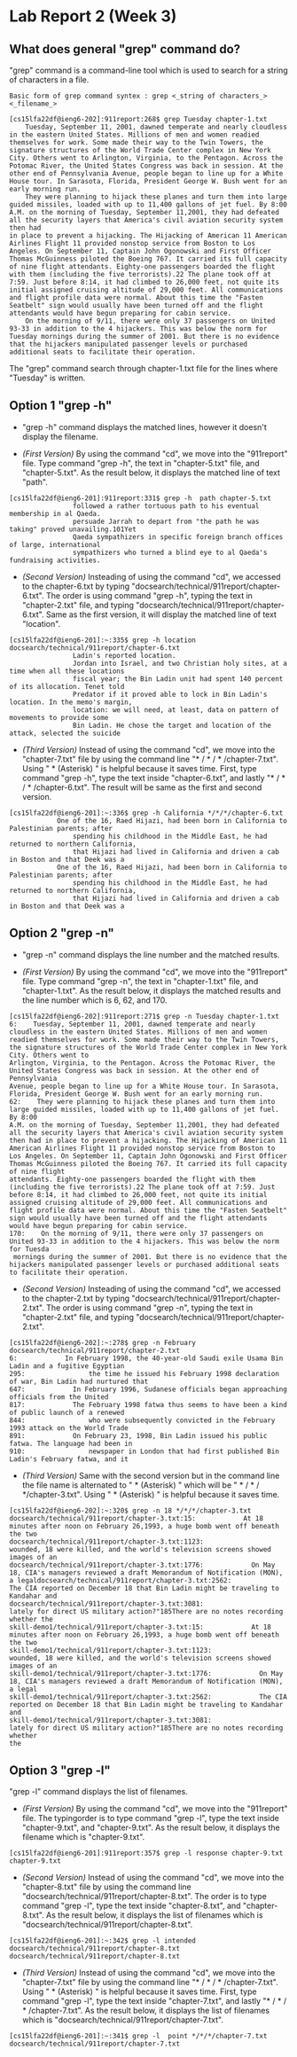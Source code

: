 # __Lab Report 2 (Week 3)__

## __What does general "grep" command do?__

"grep" command is a command-line tool which is used to search for a string of characters in a file.

```
Basic form of grep command syntex : grep <_string of characters_> <_filename_>
```
```
[cs15lfa22df@ieng6-202]:911report:268$ grep Tuesday chapter-1.txt
    Tuesday, September 11, 2001, dawned temperate and nearly cloudless in the eastern United States. Millions of men and women readied themselves for work. Some made their way to the Twin Towers, the signature structures of the World Trade Center complex in New York City. Others went to Arlington, Virginia, to the Pentagon. Across the Potomac River, the United States Congress was back in session. At the other end of Pennsylvania Avenue, people began to line up for a White House tour. In Sarasota, Florida, President George W. Bush went for an early morning run.
    They were planning to hijack these planes and turn them into large guided missiles, loaded with up to 11,400 gallons of jet fuel. By 8:00 A.M. on the morning of Tuesday, September 11,2001, they had defeated all the security layers that America's civil aviation security system then had 
in place to prevent a hijacking. The Hijacking of American 11 American Airlines Flight 11 provided nonstop service from Boston to Los Angeles. On September 11, Captain John Ogonowski and First Officer Thomas McGuinness piloted the Boeing 767. It carried its full capacity of nine flight attendants. Eighty-one passengers boarded the flight with them (including the five terrorists).22 The plane took off at 7:59. Just before 8:14, it had climbed to 26,000 feet, not quite its initial assigned cruising altitude of 29,000 feet. All communications and flight profile data were normal. About this time the "Fasten Seatbelt" sign would usually have been turned off and the flight attendants would have begun preparing for cabin service.
    On the morning of 9/11, there were only 37 passengers on United 93-33 in addition to the 4 hijackers. This was below the norm for Tuesday mornings during the summer of 2001. But there is no evidence that the hijackers manipulated passenger levels or purchased additional seats to facilitate their operation.
```

The "grep" command search through chapter-1.txt file for the lines where "Tuesday" is written. 

## __Option 1 "grep -h"__

- "grep -h" command displays the matched lines, however it doesn't display the filename.

- _(First Version)_ By using the command "cd", we move into the "911report" file. Type command "grep -h", the text in "chapter-5.txt" file, and "chapter-5.txt". As the result below, it displays the matched line of text "path".

```
[cs15lfa22df@ieng6-201]:911report:331$ grep -h  path chapter-5.txt
                followed a rather tortuous path to his eventual membership in al Qaeda.
                persuade Jarrah to depart from "the path he was taking" proved unavailing.101Yet
                Qaeda sympathizers in specific foreign branch offices of large, international
                sympathizers who turned a blind eye to al Qaeda's fundraising activities.
```
- _(Second Version)_ Insteading of using the command "cd", we accessed to the chapter-6.txt by typing "docsearch/technical/911report/chapter-6.txt". The order is using command "grep -h", typing the text in "chapter-2.txt" file, and typing "docsearch/technical/911report/chapter-6.txt". Same as the first version, it will display the matched line of text "location".

```
[cs15lfa22df@ieng6-201]:~:335$ grep -h location docsearch/technical/911report/chapter-6.txt
                Ladin's reported location.
                Jordan into Israel, and two Christian holy sites, at a time when all these locations
                fiscal year; the Bin Ladin unit had spent 140 percent of its allocation. Tenet told
                Predator if it proved able to lock in Bin Ladin's location. In the memo's margin,
                location: we will need, at least, data on pattern of movements to provide some
                Bin Ladin. He chose the target and location of the attack, selected the suicide
```
- _(Third Version)_ Instead of using the command "cd", we move into the "chapter-7.txt" file by using the command line "* / * / * /chapter-7.txt". Using " * (Asterisk) " is helpful because it saves time. First, type command "grep -h", type the text inside "chapter-6.txt", and lastly "* / * / * /chapter-6.txt". The result will be same as the first and second version.
```
[cs15lfa22df@ieng6-201]:~:336$ grep -h California */*/*/chapter-6.txt
            One of the 16, Raed Hijazi, had been born in California to Palestinian parents; after
                spending his childhood in the Middle East, he had returned to northern California,
                that Hijazi had lived in California and driven a cab in Boston and that Deek was a
            One of the 16, Raed Hijazi, had been born in California to Palestinian parents; after
                spending his childhood in the Middle East, he had returned to northern California,
                that Hijazi had lived in California and driven a cab in Boston and that Deek was a
```
## __Option 2 "grep -n"__

- "grep -n" command displays the line number and the matched results.

- _(First Version)_ By using the command "cd", we move into the "911report" file. Type command "grep -n", the text in "chapter-1.txt" file, and "chapter-1.txt". As the result below, it displays the matched results and the line number which is 6, 62, and 170.

```
[cs15lfa22df@ieng6-202]:911report:271$ grep -n Tuesday chapter-1.txt
6:    Tuesday, September 11, 2001, dawned temperate and nearly cloudless in the eastern United States. Millions of men and women readied themselves for work. Some made their way to the Twin Towers, the signature structures of the World Trade Center complex in New York City. Others went to 
Arlington, Virginia, to the Pentagon. Across the Potomac River, the United States Congress was back in session. At the other end of Pennsylvania 
Avenue, people began to line up for a White House tour. In Sarasota, Florida, President George W. Bush went for an early morning run.
62:    They were planning to hijack these planes and turn them into large guided missiles, loaded with up to 11,400 gallons of jet fuel. By 8:00 
A.M. on the morning of Tuesday, September 11,2001, they had defeated all the security layers that America's civil aviation security system then had in place to prevent a hijacking. The Hijacking of American 11 American Airlines Flight 11 provided nonstop service from Boston to Los Angeles. On September 11, Captain John Ogonowski and First Officer Thomas McGuinness piloted the Boeing 767. It carried its full capacity of nine flight 
attendants. Eighty-one passengers boarded the flight with them (including the five terrorists).22 The plane took off at 7:59. Just before 8:14, it had climbed to 26,000 feet, not quite its initial assigned cruising altitude of 29,000 feet. All communications and flight profile data were normal. About this time the "Fasten Seatbelt" sign would usually have been turned off and the flight attendants would have begun preparing for cabin service.
170:    On the morning of 9/11, there were only 37 passengers on United 93-33 in addition to the 4 hijackers. This was below the norm for Tuesda 
 mornings during the summer of 2001. But there is no evidence that the hijackers manipulated passenger levels or purchased additional seats to facilitate their operation.
```
- _(Second Version)_ Insteading of using the command "cd", we accessed to the chapter-2.txt by typing "docsearch/technical/911report/chapter-2.txt". The order is using command "grep -n", typing the text in "chapter-2.txt" file, and typing "docsearch/technical/911report/chapter-2.txt".

```
[cs15lfa22df@ieng6-202]:~:278$ grep -n February docsearch/technical/911report/chapter-2.txt
6:            In February 1998, the 40-year-old Saudi exile Usama Bin Ladin and a fugitive Egyptian
295:                the time he issued his February 1998 declaration of war, Bin Ladin had nurtured that
647:            In February 1996, Sudanese officials began approaching officials from the United
817:            The February 1998 fatwa thus seems to have been a kind of public launch of a renewed
844:                who were subsequently convicted in the February 1993 attack on the World Trade
891:            On February 23, 1998, Bin Ladin issued his public fatwa. The language had been in
910:                newspaper in London that had first published Bin Ladin's February fatwa, and it
```
- _(Third Version)_ Same with the second version but in the command line the file name is alternated to " * (Asterisk) " which will be " * / * / */chapter-3.txt". Using " * (Asterisk) " is helpful because it saves time. 
```
[cs15lfa22df@ieng6-202]:~:320$ grep -n 18 */*/*/chapter-3.txt
docsearch/technical/911report/chapter-3.txt:15:            At 18 minutes after noon on February 26,1993, a huge bomb went off beneath the two    
docsearch/technical/911report/chapter-3.txt:1123:                wounded, 18 were killed, and the world's television screens showed images of an 
docsearch/technical/911report/chapter-3.txt:1776:            On May 18, CIA's managers reviewed a draft Memorandum of Notification (MON), a legaldocsearch/technical/911report/chapter-3.txt:2562:            The CIA reported on December 18 that Bin Ladin might be traveling to Kandahar and   
docsearch/technical/911report/chapter-3.txt:3081:                lately for direct US military action?"185There are no notes recording whether the
skill-demo1/technical/911report/chapter-3.txt:15:            At 18 minutes after noon on February 26,1993, a huge bomb went off beneath the two  
skill-demo1/technical/911report/chapter-3.txt:1123:                wounded, 18 were killed, and the world's television screens showed images of an
skill-demo1/technical/911report/chapter-3.txt:1776:            On May 18, CIA's managers reviewed a draft Memorandum of Notification (MON), a legal
skill-demo1/technical/911report/chapter-3.txt:2562:            The CIA reported on December 18 that Bin Ladin might be traveling to Kandahar and 
skill-demo1/technical/911report/chapter-3.txt:3081:                lately for direct US military action?"185There are no notes recording whether 
the
```


## __Option 3 "grep -l"__

"grep -l" command displays the list of filenames. 

- _(First Version)_ By using the command "cd", we move into the "911report" file. The typingorder is to type command "grep -l", type the text inside "chapter-9.txt", and "chapter-9.txt". As the result below, it displays the filename which is "chapter-9.txt".
```
[cs15lfa22df@ieng6-201]:911report:357$ grep -l response chapter-9.txt
chapter-9.txt
```
- _(Second Version)_ Instead of using the command "cd", we move into the "chapter-8.txt" file by using the command line "docsearch/technical/911report/chapter-8.txt". The order is to type command "grep -l", type the text inside "chapter-8.txt", and "chapter-8.txt". As the result below, it displays the list of filenames which is "docsearch/technical/911report/chapter-8.txt".
```
[cs15lfa22df@ieng6-201]:~:342$ grep -l intended docsearch/technical/911report/chapter-8.txt
docsearch/technical/911report/chapter-8.txt
```
- _(Third Version)_ Instead of using the command "cd", we move into the "chapter-7.txt" file by using the command line "* / * / * /chapter-7.txt". Using " * (Asterisk) " is helpful because it saves time. First, type command "grep -l", type the text inside "chapter-7.txt", and lastly "* / * / * /chapter-7.txt". As the result below, it displays the list of filenames which is "docsearch/technical/911report/chapter-7.txt".
```
[cs15lfa22df@ieng6-201]:~:341$ grep -l  point */*/*/chapter-7.txt
docsearch/technical/911report/chapter-7.txt
```

